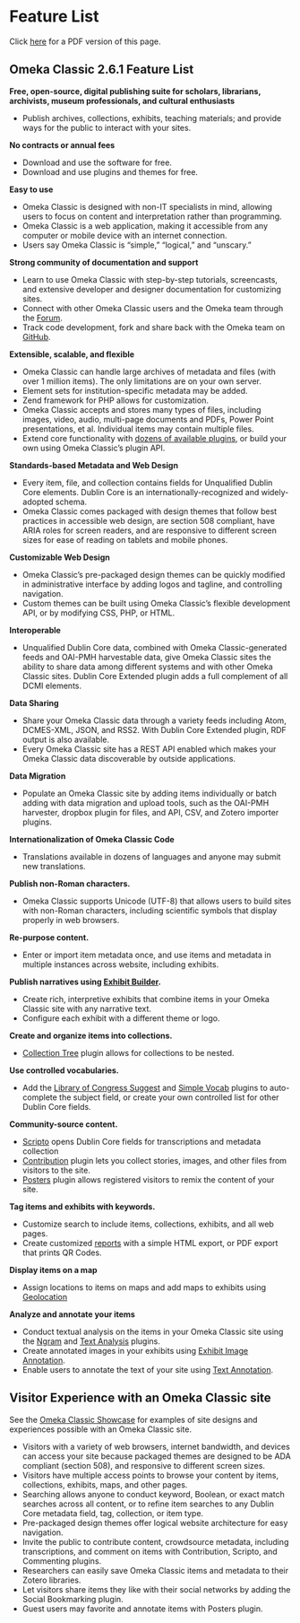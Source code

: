 # Feature List

Click [here](../doc_files/featurelist_2-x.pdf) for a PDF version of this page.

## Omeka Classic 2.6.1 Feature List
**Free, open-source, digital publishing suite for scholars, librarians, archivists, museum professionals, and cultural enthusiasts**

- Publish archives, collections, exhibits, teaching materials; and provide ways for the public to interact with your sites.

**No contracts or annual fees**

- Download and use the software for free.
- Download and use plugins and themes for free.

**Easy to use**  

- Omeka Classic is designed with non-IT specialists in mind, allowing users to focus on content and interpretation rather than programming.
- Omeka Classic is a web application, making it accessible from any computer or mobile device with an internet connection.
- Users say Omeka Classic is “simple,” “logical,” and “unscary.” 

**Strong community of documentation and support**

- Learn to use Omeka Classic with step-by-step tutorials, screencasts, and extensive developer and designer documentation for customizing sites.
- Connect with other Omeka Classic users and the Omeka team through the [Forum](https://forum.omeka.org/).
- Track code development, fork and share back with the Omeka team on [GitHub](https://github.com/omeka).

**Extensible, scalable, and flexible**

- Omeka Classic can handle large archives of metadata and files (with over 1 million items). The only limitations are on your own server. 
- Element sets for institution-specific metadata may be added.
- Zend framework for PHP allows for customization.
- Omeka Classic accepts and stores many types of files, including images, video, audio, multi-page documents and PDFs, Power Point presentations, et al. Individual items may contain multiple files.
- Extend core functionality with [dozens of available plugins](http://omeka.org/classic/plugins/), or build your own using Omeka Classic’s plugin API.

**Standards-based Metadata and Web Design**

- Every item, file, and collection contains fields for Unqualified Dublin Core elements. Dublin Core is an internationally-recognized and widely-adopted schema.
- Omeka Classic comes packaged with design themes that follow best practices in accessible web design, are section 508 compliant, have ARIA roles for screen readers, and are responsive to different screen sizes for ease of reading on tablets and mobile phones.

**Customizable Web Design**

- Omeka Classic’s pre-packaged design themes can be quickly modified in administrative interface by adding logos and tagline, and controlling navigation.
- Custom themes can be built using Omeka Classic’s flexible development API, or by modifying CSS, PHP, or HTML.

**Interoperable**

- Unqualified Dublin Core data, combined with Omeka Classic-generated feeds and OAI-PMH harvestable data, give Omeka Classic sites the ability to share data among different systems and with other Omeka Classic sites. Dublin Core Extended plugin adds a full complement of all DCMI elements.

**Data Sharing**

- Share your Omeka Classic data through a variety feeds including Atom, DCMES-XML, JSON, and RSS2. With Dublin Core Extended plugin, RDF output is also available.
- Every Omeka Classic site has a REST API enabled which makes your Omeka Classic data discoverable by outside applications. 

**Data Migration**

- Populate an Omeka Classic site by adding items individually or batch adding with data migration and upload tools, such as the OAI-PMH harvester, dropbox plugin for files, and API, CSV, and Zotero importer plugins.

**Internationalization of Omeka Classic Code**

- Translations available in dozens of languages and anyone may submit new translations.

**Publish non-Roman characters.**

- Omeka Classic supports Unicode (UTF-8) that allows users to build sites with non-Roman characters, including scientific symbols that display properly in web browsers.

**Re-purpose content.**

- Enter or import item metadata once, and use items and metadata in multiple instances across website, including exhibits. 

**Publish narratives using [Exhibit Builder](../Plugins/ExhibitBuilder).**

- Create rich, interpretive exhibits that combine items in your Omeka Classic site with any narrative text.  
- Configure each exhibit with a different theme or logo.
 
**Create and organize items into collections.**

- [Collection Tree](../Plugins/CollectionTree/) plugin allows for collections to be nested.

**Use controlled vocabularies.**

- Add the [Library of Congress Suggest](../Plugins/Library_of_Congress_Suggest/) and [Simple Vocab](Plugins/SimpleVocab/) plugins to auto-complete the subject field, or create your own controlled list for other Dublin Core fields.

**Community-source content.**

- [Scripto](../Plugins/Scripto/) opens Dublin Core fields for transcriptions and metadata collection
- [Contribution](../Plugins/Contribution/) plugin lets you collect stories, images, and other files from visitors to the site.
- [Posters](../Plugins/Posters/) plugin allows registered visitors to remix the content of your site.

**Tag items and exhibits with keywords.**

- Customize search to include items, collections, exhibits, and all web pages.
- Create customized [reports](../Plugins/Reports/) with a simple HTML export, or PDF export that prints QR Codes.

**Display items on a map**

- Assign locations to items on maps and add maps to exhibits using [Geolocation](../Plugins/Geolocation/)

**Analyze and annotate your items**

- Conduct textual analysis on the items in your Omeka Classic site using the [Ngram](../Plugins/Ngram/) and [Text Analysis](../Plugins/TextAnalysis/) plugins. 
- Create annotated images in your exhibits using [Exhibit Image Annotation](../Plugins/ExhibitImageAnnotation/). 
- Enable users to annotate the text of your site using [Text Annotation](../Plugins/TextAnnotation/). 

## Visitor Experience with an Omeka Classic site
See the [Omeka Classic Showcase](http://omeka.org/classic/showcase/) for examples of site designs and experiences possible with an Omeka Classic site.

- Visitors with a variety of web browsers, internet bandwidth, and devices can access your site because packaged themes are designed to be ADA compliant (section 508), and responsive to different screen sizes.
- Visitors have multiple access points to browse your content by items, collections, exhibits, maps, and other pages.
- Searching allows anyone to conduct keyword, Boolean, or exact match searches across all content, or to refine item searches to any Dublin Core metadata field, tag, collection, or item type.
- Pre-packaged design themes offer logical website architecture for easy navigation.
- Invite the public to contribute content, crowdsource metadata, including transcriptions, and comment on items with Contribution, Scripto, and Commenting plugins.
- Researchers can easily save Omeka Classic items and metadata to their Zotero libraries.
- Let visitors share items they like with their social networks by adding the Social Bookmarking plugin.
- Guest users may favorite and annotate items with Posters plugin.


